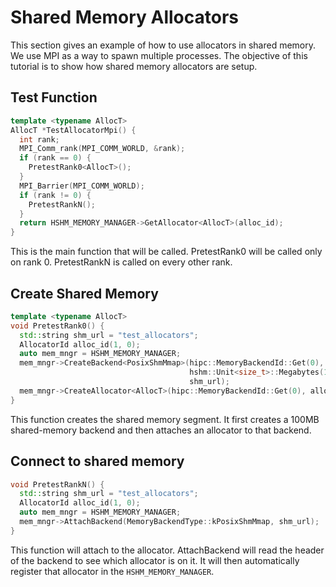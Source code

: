 # Shared Memory Allocators

This section gives an example of how to use allocators in shared memory.
We use MPI as a way to spawn multiple processes. The objective of this
tutorial is to show how shared memory allocators are setup.

## Test Function
```cpp
template <typename AllocT>
AllocT *TestAllocatorMpi() {
  int rank;
  MPI_Comm_rank(MPI_COMM_WORLD, &rank);
  if (rank == 0) {
    PretestRank0<AllocT>();
  }
  MPI_Barrier(MPI_COMM_WORLD);
  if (rank != 0) {
    PretestRankN();
  }
  return HSHM_MEMORY_MANAGER->GetAllocator<AllocT>(alloc_id);
}
```

This is the main function that will be called. 
PretestRank0 will be called only on rank 0.
PretestRankN is called on every other rank.

## Create Shared Memory
```cpp
template <typename AllocT>
void PretestRank0() {
  std::string shm_url = "test_allocators";
  AllocatorId alloc_id(1, 0);
  auto mem_mngr = HSHM_MEMORY_MANAGER;
  mem_mngr->CreateBackend<PosixShmMmap>(hipc::MemoryBackendId::Get(0),
                                        hshm::Unit<size_t>::Megabytes(100),
                                        shm_url);
  mem_mngr->CreateAllocator<AllocT>(hipc::MemoryBackendId::Get(0), alloc_id, 0);
}
```

This function creates the shared memory segment. It first creates a 100MB
shared-memory backend and then attaches an allocator to that backend.

## Connect to shared memory
```cpp
void PretestRankN() {
  std::string shm_url = "test_allocators";
  AllocatorId alloc_id(1, 0);
  auto mem_mngr = HSHM_MEMORY_MANAGER;
  mem_mngr->AttachBackend(MemoryBackendType::kPosixShmMmap, shm_url);
}
```

This function will attach to the allocator. AttachBackend will read the
header of the backend to see which allocator is on it. It will then
automatically register that allocator in the ``HSHM_MEMORY_MANAGER``.